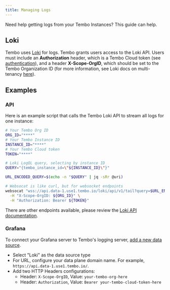```yaml
---
title: Managing Logs
---
```


Need help getting logs from your Tembo Instances? This guide can help.

## Loki

Tembo uses [Loki](https://grafana.com/docs/loki/) for logs. Tembo grants users access to the Loki API. Users must include an **Authorization** header, which is a Tembo Cloud token (see [authentication](https://tembo.io/docs/tembo-cloud/security-and-authentication/api-authentication)), and a header **X-Scope-OrgID**, which should be set to the Tembo Organization ID (for more information, see Loki docs on multi-tenancy [here](https://grafana.com/docs/loki/latest/operations/multi-tenancy/)).

## Examples

### API

Here is an example script that calls the Tembo Loki API to stream all logs for one instance:

```bash
# Your Tembo Org ID
ORG_ID="****"
# Your Tembo Instance ID
INSTANCE_ID="****"
# Your Tembo Cloud token
TOKEN="****"

# Loki LogQL query, selecting by instance ID
QUERY="{tembo_instance_id=\"${INSTANCE_ID}\"}"

URL_ENCODED_QUERY=$(echo -n "$QUERY" | jq -sRr @uri)

# Websocat is like curl, but for websocket endpoints
websocat "wss://api.data-1.use1.tembo.io/loki/api/v1/tail?query=$URL_ENCODED_QUERY" \
  -H "X-Scope-OrgID: ${ORG_ID}" \
  -H "Authorization: Bearer ${TOKEN}"
```

There are other endpoints available, please review the [Loki API documentation](https://grafana.com/docs/loki/latest/reference/api/).

### Grafana

To connect your Grafana server to Tembo's logging server, [add a new data source](https://grafana.com/docs/loki/latest/visualize/grafana/).

-   Select "Loki" as the data source type
-   For URL, configure your data plane domain name. For example, `https://api.data-1.use1.tembo.io/`.
-   Add two HTTP Headers configurations:
    -   Header: `X-Scope-OrgID`, Value: `your-tembo-org-here`
    -   Header: `Authorization`, Value: `Bearer your-tembo-cloud-token-here`
